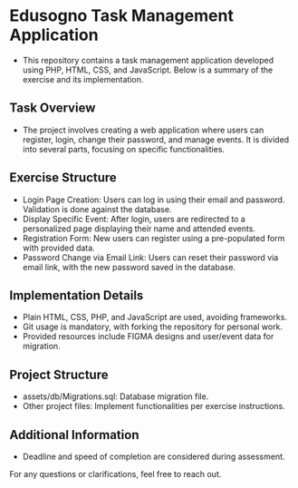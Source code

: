 # Edusogno Task Management Application
- This repository contains a task management application developed using PHP, HTML, CSS, and JavaScript. Below is a summary of the exercise and its implementation.

## Task Overview
- The project involves creating a web application where users can register, login, change their password, and manage events. It is divided into several parts, focusing on specific functionalities.

## Exercise Structure
- Login Page Creation: Users can log in using their email and password. Validation is done against the database.
- Display Specific Event: After login, users are redirected to a personalized page displaying their name and attended events.
- Registration Form: New users can register using a pre-populated form with provided data.
- Password Change via Email Link: Users can reset their password via email link, with the new password saved in the database.

## Implementation Details
- Plain HTML, CSS, PHP, and JavaScript are used, avoiding frameworks.
- Git usage is mandatory, with forking the repository for personal work.
- Provided resources include FIGMA designs and user/event data for migration.

## Project Structure
- assets/db/Migrations.sql: Database migration file.
- Other project files: Implement functionalities per exercise instructions.

## Additional Information
- Deadline and speed of completion are considered during assessment.

For any questions or clarifications, feel free to reach out.